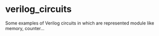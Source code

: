 # verilog_circuits
Some examples of Verilog circuits in which are represented module like memory, counter...
